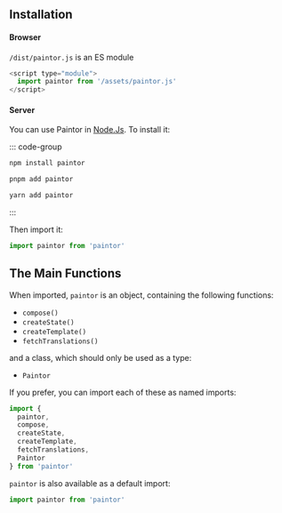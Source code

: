 ## Installation

#### Browser

`/dist/paintor.js` is an ES module

```js
<script type="module">
  import paintor from '/assets/paintor.js'
</script>
```

#### Server

You can use Paintor in [Node.Js](https://nodejs.org). To install it:

::: code-group
```bash [npm]
npm install paintor
```
```bash [pnpm]
pnpm add paintor
```
```bash [yarn]
yarn add paintor
```
:::

Then import it:
```js
import paintor from 'paintor'
```

## The Main Functions

When imported, `paintor` is an object, containing the following functions:
- `compose()`
- `createState()`
- `createTemplate()`
- `fetchTranslations()`

and a class, which should only be used as a type:
- `Paintor`

If you prefer, you can import each of these as named imports:
```js
import {
  paintor,
  compose,
  createState,
  createTemplate,
  fetchTranslations,
  Paintor
} from 'paintor'
```

`paintor` is also available as a default import:
```js
import paintor from 'paintor'
```

